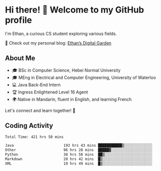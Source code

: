 # Hi there! 👋 Welcome to my GitHub profile  

I'm Ethan, a curious CS student exploring various fields.  

📌 Check out my personal blog: [Ethan’s Digital Garden](https://fortii2.github.io/)  

## About Me  
- 🎓 BSc in Computer Science, Hebei Normal University
- 🎓 MEng in Electrical and Computer Engineering, University of Waterloo
- 💻 Java Back-End Intern
- 🏆 Ingress Enlightened Level 16 Agent  
- 🌍 Native in Mandarin, fluent in English, and learning French  

Let's connect and learn together! 🚀  

## Coding Activity
<!--START_SECTION:waka-->

```txt
Total Time: 421 hrs 50 mins

Java                       193 hrs 43 mins ███████████▒░░░░░░░░░░░░░   45.92 %
Other                      96 hrs 28 mins  █████▓░░░░░░░░░░░░░░░░░░░   22.87 %
Python                     38 hrs 58 mins  ██▒░░░░░░░░░░░░░░░░░░░░░░   09.24 %
Markdown                   20 hrs 42 mins  █▒░░░░░░░░░░░░░░░░░░░░░░░   04.91 %
XML                        19 hrs 49 mins  █▒░░░░░░░░░░░░░░░░░░░░░░░   04.70 %
```

<!--END_SECTION:waka-->
